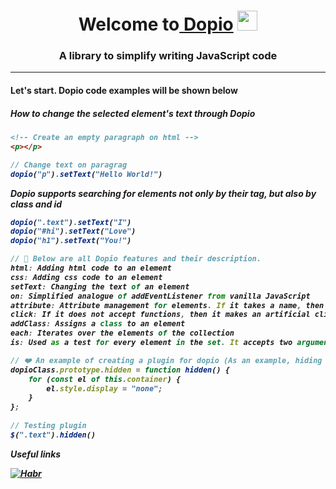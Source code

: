 <h1 align="center">Welcome to<a href="https://daniilshat.ru/" target="_blank"> Dopio</a> 
<img src="https://github.com/blackcater/blackcater/raw/main/images/Hi.gif" height="32"/></h1>
<h3 align="center">A library to simplify writing JavaScript code</h3>

<hr>

<h4>Let's start. Dopio code examples will be shown below</h4>

<h5>How to change the selected element's text through Dopio<h5>
  
```html
<!-- Create an empty paragraph on html -->
<p></p>
```
  
```js
// Change text on paragrag
dopio("p").setText("Hello World!")
```
<p>Dopio supports searching for elements not only by their tag, but also by class and id</p>

```js
dopio(".text").setText("I")
dopio("#hi").setText("Love")
dopio("h1").setText("You!")
```
  
```js
// 🍁 Below are all Dopio features and their description. 
html: Adding html code to an element
css: Adding css code to an element
setText: Changing the text of an element
on: Simplified analogue of addEventListener from vanilla JavaScript
attribute: Attribute management for elements. If it takes a name, then reads the attribute, if it also takes a value, then overwrites the attribute
click: If it does not accept functions, then it makes an artificial click on the object, otherwise it listens for clicks on the object
addClass: Assigns a class to an element
each: Iterates over the elements of the collection
is: Used as a test for every element in the set. It accepts two arguments
```
  
```js
// ❤️ An example of creating a plugin for dopio (As an example, hiding an element from the page)
dopioClass.prototype.hidden = function hidden() {
    for (const el of this.container) {
        el.style.display = "none";
    }
};
  
// Testing plugin
$(".text").hidden()
```

<p1>Useful links</p1>

[![Habr](https://img.shields.io/badge/-Habr-090909?style=for-the-badge&logo=Habr&logoColor=4682B4)](https://habr.com/ru/amp/post/649363/)
